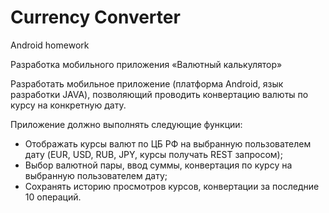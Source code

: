 # Currency Converter
Android homework

Разработка мобильного приложения «Валютный калькулятор»

Разработать мобильное приложение (платформа Android, язык разработки JAVA), позволяющий проводить конвертацию валюты по курсу на конкретную дату.

Приложение должно выполнять следующие функции:
* Отображать курсы валют по ЦБ РФ на выбранную пользователем дату (EUR, USD, RUB, JPY, курсы получать REST запросом);
* Выбор валютной пары, ввод суммы, конвертация по курсу на выбранную пользователем дату;
* Сохранять историю просмотров курсов, конвертации за последние 10 операций.

